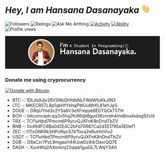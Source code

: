 # *Hey, I am Hansana Dasanayaka* <img src="https://raw.githubusercontent.com/ABSphreak/ABSphreak/master/gifs/Hi.gif" width="30px">

![Followers](https://img.shields.io/github/followers/HansanaDasanayaka.svg?style=flat&label=Follow&maxAge=2592000)  ![Ratings](https://img.shields.io/amo/rating/dustman?label=Rating&logo=Hansana)  ![Ask Me Anthing](https://img.shields.io/badge/Ask%20me-anything-1abc9c.svg)  [![Activity](https://img.shields.io/badge/Activity-Good-green.svg)](https://github.com/) [![Ability](https://img.shields.io/badge/Ability-Better-red.svg)](https://shields.io/)  ![Profile views](https://gpvc.arturio.dev/HansanaDasanayaka)

<a href="https://github.com/HansanaDasanayaka"><img align="centre" src="https://raw.githubusercontent.com/HansanaDasanayaka/HansanaDasanayaka/main/img/Header.jpg"> </a>

### Donate me using cryprocurrency
[![Donate with Bitcoin](https://en.cryptobadges.io/badge/small/1DLds9Jjv28VSNbQhYdbNLFWdWfuKkJtN3)](https://en.cryptobadges.io/donate/1DLds9Jjv28VSNbQhYdbNLFWdWfuKkJtN3)

- BTC -: 1DLds9Jjv28VSNbQhYdbNLFWdWfuKkJtN3
- LTC -: MKECR5TL8p1qbHfYkhqPWUuMrKL81eYJpG
- DOGE -: DRqUYnd3c2YSa6V3eXFmpye6EDTQCkT5TH
- BCH -: bitcoincash:qq3x5hq2fc66djt8gyd36cnreh4me8nudsdag92vld
- TRX -: TCf1uHbd7Pmcm6P9ycvQJXFnK8nDndTbZV
- BNB -: 0x494FC6Ba0d2E4C2bFd70687Ca2d351795a3E0ef1
- ZEC -: t1TxGNKRkSHPoNycS74Ttxra2eRuHntViv2
- USDT -: TCf1uHbd7Pmcm6P9ycvQJXFnK8nDndTbZV
- DGB -: D8aCzr7PzL9mgaaH44UoeDz84rDaxrQQ7E
- DASH -: XunHKq2AXommj22qipb1guiGL7LWqY34ih

